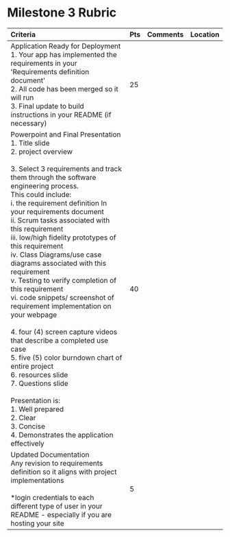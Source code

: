 # Milestone 3 Rubric

| Criteria | Pts | Comments | Location |
| :---     | :---| :---     | :---     |
|Application Ready for Deployment<br>1. Your app has implemented the requirements in your 'Requirements definition document'<br>2. All code has been merged so it will run<br>3. Final update to build instructions in your README (if necessary) | 25 | | |
|Powerpoint and Final Presentation<br>1. Title slide<br>2. project overview<br><br>3. Select 3 requirements and track them through the software engineering process.<br>This could include:<br>i. the requirement definition In your requirements document<br>ii. Scrum tasks associated with this requirement<br>iii. low/high fidelity prototypes of this requirement<br>iv. Class Diagrams/use case diagrams associated with this requirement<br>v. Testing to verify completion of this requirement<br>vi. code snippets/ screenshot of requirement implementation on your webpage<br><br>4. four (4) screen capture videos that describe a completed use case<br>5. five (5) color burndown chart of entire project<br>6. resources slide<br>7. Questions slide<br><br>Presentation is:<br>1. Well prepared<br>2. Clear<br>3. Concise<br>4. Demonstrates the application effectively | 40 | | |
|Updated Documentation<br>Any revision to requirements definition so it aligns with project implementations<br><br>*login credentials to each different type of user in your README - especially if you are hosting your site | 5 | | |
